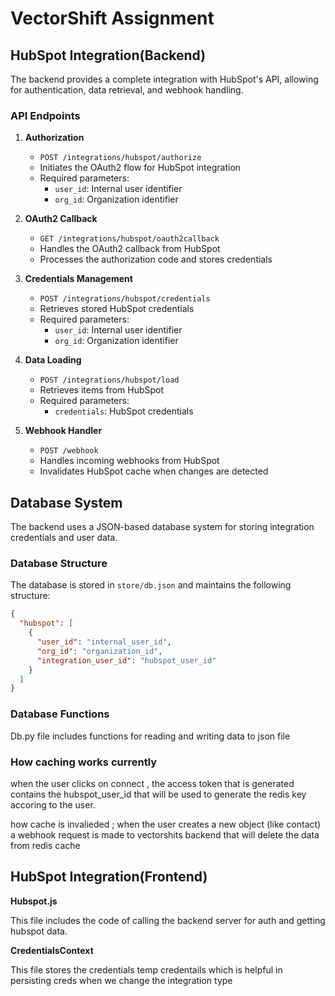 # VectorShift Assignment

## HubSpot Integration(Backend)

The backend provides a complete integration with HubSpot's API, allowing for authentication, data retrieval, and webhook handling.

### API Endpoints

1. **Authorization**

   - `POST /integrations/hubspot/authorize`
   - Initiates the OAuth2 flow for HubSpot integration
   - Required parameters:
     - `user_id`: Internal user identifier
     - `org_id`: Organization identifier

2. **OAuth2 Callback**

   - `GET /integrations/hubspot/oauth2callback`
   - Handles the OAuth2 callback from HubSpot
   - Processes the authorization code and stores credentials

3. **Credentials Management**

   - `POST /integrations/hubspot/credentials`
   - Retrieves stored HubSpot credentials
   - Required parameters:
     - `user_id`: Internal user identifier
     - `org_id`: Organization identifier

4. **Data Loading**

   - `POST /integrations/hubspot/load`
   - Retrieves items from HubSpot
   - Required parameters:
     - `credentials`: HubSpot credentials

5. **Webhook Handler**
   - `POST /webhook`
   - Handles incoming webhooks from HubSpot
   - Invalidates HubSpot cache when changes are detected

## Database System

The backend uses a JSON-based database system for storing integration credentials and user data.

### Database Structure

The database is stored in `store/db.json` and maintains the following structure:

```json
{
  "hubspot": [
    {
      "user_id": "internal_user_id",
      "org_id": "organization_id",
      "integration_user_id": "hubspot_user_id"
    }
  ]
}
```

### Database Functions

Db.py file includes functions for reading and writing data to json file


### How caching works currently

when the user clicks on connect , the access token that is generated contains the hubspot_user_id that will be used to generate the redis key accoring to the user.

how cache is invalieded ; when the user creates a new object (like contact) a webhook request is made to vectorshits backend that will delete the data from redis cache

## HubSpot Integration(Frontend)

**Hubspot.js**

This file includes the code of calling the backend server for auth and getting hubspot data.

**CredentialsContext**

This file stores the credentials temp credentails which is helpful in persisting creds when we change the integration type



